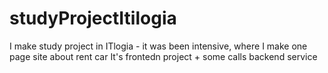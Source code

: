 # studyProjectItilogia

I make study project in ITlogia - it was been intensive, where I make one page site about rent car 
It's frontedn project + some calls backend service
